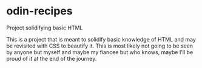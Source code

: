 # odin-recipes
Project solidifying basic HTML

This is a project that is meant to solidify basic knowledge of HTML and may be revisited with CSS to beautify it. This is most likely not going to be seen by anyone but myself and maybe my fiancee but who knows, maybe I'll be proud of it at the end of the journey.